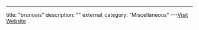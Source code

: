 ---
title: "brunoais"
description: ""
external_category: "Miscellaneous"
---[Visit Website](https://github.com/brunoais)

